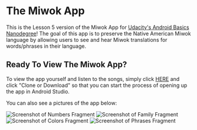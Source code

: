 # The Miwok App
This is the Lesson 5 version of the Miwok App for [Udacity's Android Basics Nanodegree](https://www.udacity.com/course/android-basics-nanodegree-by-google--nd803)! The goal of this app is to preserve the Native American Miwok language by allowing users to see and hear Miwok translations for words/phrases in their language.

## Ready To View The Miwok App? 
To view the app yourself and listen to the songs, simply click [HERE](https://github.com/alianza-clyne/ABND-Miwok-Lesson-5) and click "Clone or Download" so that you can start the process of opening up the app in Android Studio.

You can also see a pictures of the app below:

![Screenshot of Numbers Fragment](https://i.ibb.co/hDTKsBq/1-Numbers.png)
![Screenshot of Family Fragment](https://i.ibb.co/2M99HK0/2-Family.png)
![Screenshot of Colors Fragment](https://i.ibb.co/DMs5hNx/3-Colors.png)
![Screenshot of Phrases Fragment](https://i.ibb.co/zPNBTW9/4-Phrases.png)

